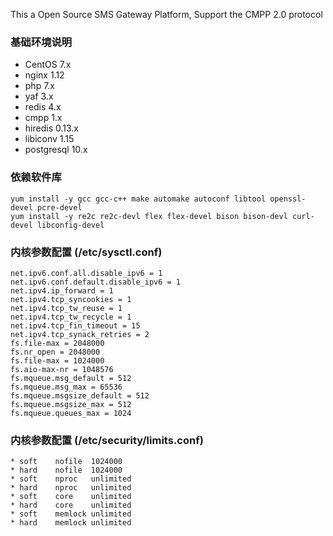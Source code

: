 This a Open Source SMS Gateway Platform, Support the CMPP 2.0 protocol

### 基础环境说明

- CentOS 7.x
- nginx 1.12
- php 7.x
- yaf 3.x
- redis 4.x
- cmpp 1.x
- hiredis 0.13.x
- libiconv 1.15
- postgresql 10.x

### 依赖软件库

    yum install -y gcc gcc-c++ make automake autoconf libtool openssl-devel pcre-devel
    yum install -y re2c re2c-devl flex flex-devel bison bison-devl curl-devel libconfig-devel

### 内核参数配置 (/etc/sysctl.conf)

    net.ipv6.conf.all.disable_ipv6 = 1
    net.ipv6.conf.default.disable_ipv6 = 1
    net.ipv4.ip_forward = 1
    net.ipv4.tcp_syncookies = 1
    net.ipv4.tcp_tw_reuse = 1
    net.ipv4.tcp_tw_recycle = 1
    net.ipv4.tcp_fin_timeout = 15
    net.ipv4.tcp_synack_retries = 2
    fs.file-max = 2048000
    fs.nr_open = 2048000
    fs.file-max = 1024000
    fs.aio-max-nr = 1048576
    fs.mqueue.msg_default = 512
    fs.mqueue.msg_max = 65536
    fs.mqueue.msgsize_default = 512
    fs.mqueue.msgsize_max = 512
    fs.mqueue.queues_max = 1024

### 内核参数配置 (/etc/security/limits.conf)

    * soft    nofile  1024000
    * hard    nofile  1024000
    * soft    nproc   unlimited
    * hard    nproc   unlimited
    * soft    core    unlimited
    * hard    core    unlimited
    * soft    memlock unlimited
    * hard    memlock unlimited

